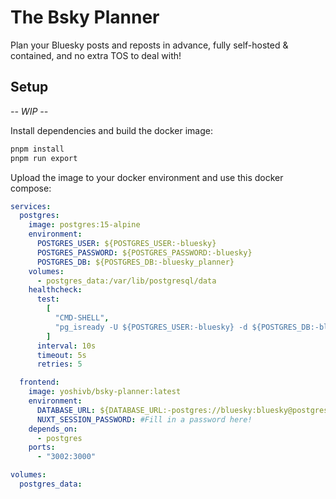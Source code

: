 # The Bsky Planner

Plan your Bluesky posts and reposts in advance, fully self-hosted & contained, and no extra TOS to deal with!

## Setup

_-- WIP --_

Install dependencies and build the docker image:

```bash
pnpm install
pnpm run export
```

Upload the image to your docker environment and use this docker compose:

```yaml
services:
  postgres:
    image: postgres:15-alpine
    environment:
      POSTGRES_USER: ${POSTGRES_USER:-bluesky}
      POSTGRES_PASSWORD: ${POSTGRES_PASSWORD:-bluesky}
      POSTGRES_DB: ${POSTGRES_DB:-bluesky_planner}
    volumes:
      - postgres_data:/var/lib/postgresql/data
    healthcheck:
      test:
        [
          "CMD-SHELL",
          "pg_isready -U ${POSTGRES_USER:-bluesky} -d ${POSTGRES_DB:-bluesky_planner}",
        ]
      interval: 10s
      timeout: 5s
      retries: 5

  frontend:
    image: yoshivb/bsky-planner:latest
    environment:
      DATABASE_URL: ${DATABASE_URL:-postgres://bluesky:bluesky@postgres:5432/bluesky_planner}
      NUXT_SESSION_PASSWORD: #Fill in a password here!
    depends_on:
      - postgres
    ports:
      - "3002:3000"

volumes:
  postgres_data:
```